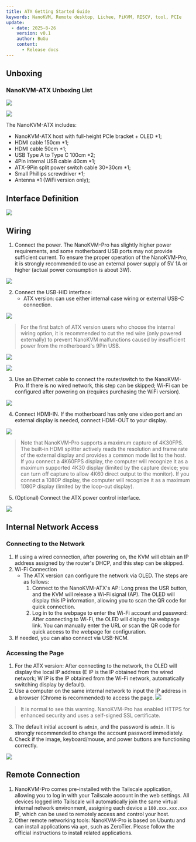 ```yaml
---
title: ATX Getting Started Guide
keywords: NanoKVM, Remote desktop, Lichee, PiKVM, RISCV, tool, PCIe
update:
  - date: 2025-8-26
    version: v0.1
    author: BuGu
    content:
      - Release docs
---
```


## Unboxing

### NanoKVM-ATX Unboxing List
![](./../../../assets/NanoKVM/pro/start/unbox1.png)

![](./../../../assets/NanoKVM/pro/start/unbox2.png)

The NanoKVM-ATX includes:
+ NanoKVM-ATX host with full-height PCIe bracket + OLED *1;
+ HDMI cable 150cm *1;
+ HDMI cable 50cm *1;
+ USB Type A to Type C 100cm *2;
+ 4Pin internal USB cable 40cm *1;
+ ATX-9Pin split power switch cable 30+30cm *1;
+ Small Phillips screwdriver *1;
+ Antenna *1 (WiFi version only);

## Interface Definition

![](./../../../assets/NanoKVM/pro/start/ATX-Interface.jpg)

## Wiring

1. Connect the power. The NanoKVM-Pro has slightly higher power requirements, and some motherboard USB ports may not provide sufficient current. To ensure the proper operation of the NanoKVM-Pro, it is strongly recommended to use an external power supply of 5V 1A or higher (actual power consumption is about 3W).

![](./../../../assets/NanoKVM/pro/start/01_Power.png)

2. Connect the USB-HID interface:
    + ATX version: can use either internal case wiring or external USB-C connection.

![](./../../../assets/NanoKVM/pro/start/02_USB.png)

> For the first batch of ATX version users who choose the internal wiring option, it is recommended to cut the red wire (only powered externally) to prevent NanoKVM malfunctions caused by insufficient power from the motherboard's 9Pin USB.

![](./../../../assets/NanoKVM/pro/start/03_USB.png)

![](./../../../assets/NanoKVM/pro/start/04_USB.png)

3. Use an Ethernet cable to connect the router/switch to the NanoKVM-Pro. If there is no wired network, this step can be skipped; Wi-Fi can be configured after powering on (requires purchasing the WiFi version).

![](./../../../assets/NanoKVM/pro/start/05_ETH.png)

4. Connect HDMI-IN. If the motherboard has only one video port and an external display is needed, connect HDMI-OUT to your display.

![](./../../../assets/NanoKVM/pro/start/06_HDMI.png)

> Note that NanoKVM-Pro supports a maximum capture of 4K30FPS. The built-in HDMI splitter actively reads the resolution and frame rate of the external display and provides a common mode list to the host.
>   If you connect a 4K60FPS display, the computer will recognize it as a maximum supported 4K30 display (limited by the capture device; you can turn off capture to allow 4K60 direct output to the monitor).
>   If you connect a 1080P display, the computer will recognize it as a maximum 1080P display (limited by the loop-out display).
5. (Optional) Connect the ATX power control interface.

![](./../../../assets/NanoKVM/pro/start/07_ATX.png)

## Internal Network Access

### Connecting to the Network

1. If using a wired connection, after powering on, the KVM will obtain an IP address assigned by the router's DHCP, and this step can be skipped.
2. Wi-Fi Connection
    + The ATX version can configure the network via OLED. The steps are as follows:
        1. Connect to the NanoKVM-ATX's AP: Long press the USR button, and the KVM will release a Wi-Fi signal (AP). The OLED will display this IP information, allowing you to scan the QR code for quick connection.
        2. Log in to the webpage to enter the Wi-Fi account and password: After connecting to Wi-Fi, the OLED will display the webpage link. You can manually enter the URL or scan the QR code for quick access to the webpage for configuration.
3. If needed, you can also connect via USB-NCM.

### Accessing the Page

1. For the ATX version: After connecting to the network, the OLED will display the local IP address (E IP is the IP obtained from the wired network; W IP is the IP obtained from the Wi-Fi network, automatically switching display by default).
2. Use a computer on the same internal network to input the IP address in a browser (Chrome is recommended) to access the page.
![](./../../../assets/NanoKVM/pro/start/SSL.png)
> It is normal to see this warning. NanoKVM-Pro has enabled HTTPS for enhanced security and uses a self-signed SSL certificate.
3. The default initial account is `admin`, and the password is `admin`. It is strongly recommended to change the account password immediately.
4. Check if the image, keyboard/mouse, and power buttons are functioning correctly.

![](./../../../assets/NanoKVM/pro/start/nanokvm4K.png)

## Remote Connection

1. NanoKVM-Pro comes pre-installed with the Tailscale application, allowing you to log in with your Tailscale account in the web settings. All devices logged into Tailscale will automatically join the same virtual internal network environment, assigning each device a `100.xxx.xxx.xxx` IP, which can be used to remotely access and control your host.
2. Other remote networking tools: NanoKVM-Pro is based on Ubuntu and can install applications via `apt`, such as ZeroTier. Please follow the official instructions to install related applications.